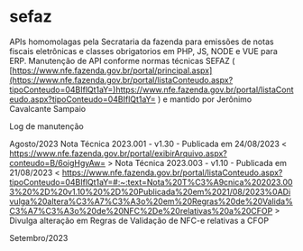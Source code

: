 # sefaz
APIs homomolagas pela Secrataria da fazenda para emissões de notas fiscais eletrônicas e classes obrigatorios em PHP, JS, NODE e VUE para ERP.
Manutenção de API conforme normas técnicas SEFAZ ( [https://www.nfe.fazenda.gov.br/portal/principal.aspx](https://www.nfe.fazenda.gov.br/portal/listaConteudo.aspx?tipoConteudo=04BIflQt1aY=)https://www.nfe.fazenda.gov.br/portal/listaConteudo.aspx?tipoConteudo=04BIflQt1aY= ) e mantido por Jerônimo Cavalcante Sampaio

Log de manutenção

Agosto/2023
Nota Técnica 2023.001 - v1.30 - Publicada em 24/08/2023 < https://www.nfe.fazenda.gov.br/portal/exibirArquivo.aspx?conteudo=B/6oigHgyAw= >
Nota Técnica 2023.003 - v1.10 - Publicada em 21/08/2023 < https://www.nfe.fazenda.gov.br/portal/listaConteudo.aspx?tipoConteudo=04BIflQt1aY=#:~:text=Nota%20T%C3%A9cnica%202023.003%20%2D%20v1.10%20%2D%20Publicada%20em%2021/08/2023%0ADivulga%20altera%C3%A7%C3%A3o%20em%20Regras%20de%20Valida%C3%A7%C3%A3o%20de%20NFC%2De%20relativas%20a%20CFOP >  Divulga alteração em Regras de Validação de NFC-e relativas a CFOP

Setembro/2023

